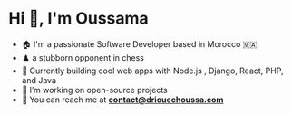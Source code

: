 <h1>Hi 👋, I'm Oussama</h1>

- 🏠 I'm a passionate Software Developer based in Morocco 🇲🇦  
- ♟️ a stubborn opponent in chess
- 🌱 Currently building cool web apps with Node.js , Django, React, PHP, and Java
- 🔭 I’m working on open-source projects 
- 📩 You can reach me at **contact@driouechoussa.com**  
  
  

